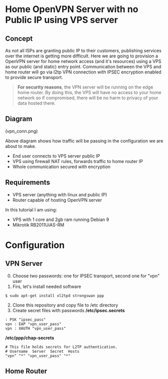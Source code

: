 # Home OpenVPN Server with no Public IP using VPS server
## Concept
As not all ISPs are granting public IP to their customers, publishing services over the internet is getting more difficult. Here we are going to provision a OpenVPN server for home network access (and it's resources) using a VPS as our public (and static) entry point. Communication between the VPS and home router will go via l2tp VPN connection with IPSEC encryption enabled to provide secure transport.
> **For security reasons**, the VPN server will be running on the edge home router. By doing this, the VPS will have no access to your home network so if compromised, there will be no harm to privacy of your data hosted there.

## Diagram
(vpn_conn.png)

Above diagram shows how traffic will be passing in the configuration we are about to make.
- End user connects to VPS server public IP
- VPS using firewall NAT rules, forwards traffic to home router IP
- Whole communication secured with encryption


## Requirements
- VPS server (anything with linux and public IP)
- Router capable of hosting OpenVPN server

In this tutorial I am using:
- VPS with 1 core and 2gb ram running Debian 9
- Mikrotik RB2011UiAS-RM

# Configuration
## VPN Server
0. Choose two passwords: one for IPSEC transport, second one for "vpn" user
1. Firs, let's install needed software
```
$ sudo apt-get install xl2tpd strongswan ppp
```
2. Clone this repository and copy file to /etc directory
3. Create secret files with passwords
**/etc/ipsec.secrets**
```
: PSK "ipsec_pass"
vpn : EAP "vpn_user_pass"
vpn : XAUTH "vpn_user_pass"
```
**/etc/ppp/chap-secrets**
```
# This file holds secrets for L2TP authentication.
# Username  Server  Secret  Hosts
"vpn" "*" "vpn_user_pass" "*"
```
## Home Router
